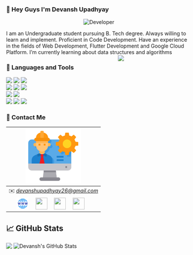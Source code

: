 ### 👋 Hey Guys I'm Devansh Upadhyay
<p align="center"><img src="https://i.ibb.co/S3FwFX7/Developer.jpg" alt="Developer" border="0"></p>
I am an Undergraduate student pursuing B. Tech degree. Always willing to learn and implement. Proficient in Code Development. Have an experience in the fields of Web Development, Flutter Development and Google Cloud Platform. I’m currently learning about data structures and algorithms 

<img align='right' src='https://user-images.githubusercontent.com/5713670/87202985-820dcb80-c2b6-11ea-9f56-7ec461c497c3.gif' width='200"'>

### 🚀 Languages and Tools
<img src="https://img.shields.io/badge/-C%20&%20C++-659ad2?style=flat&logo=c%2B%2B&logoColor=ffffff"> <img src="https://img.shields.io/badge/-Java 8-06305b?style=flat&logo=java&logoColor=white"> <img src="https://img.shields.io/badge/-Python%203-black?style=flat&logo=python&logoColor=white"> <br />
<img src = "https://img.shields.io/badge/-HTML5-E34F26?style=flat&logo=html5&logoColor=white"> <img src = "https://img.shields.io/badge/-CSS3-1572B6?style=flat&logo=css3&logoColor=white">  <img src="https://img.shields.io/badge/-JavaScript-black?style=flat&logo=javascript&logoColor=eed718"> <br />
<img src="https://img.shields.io/badge/-Flutter-3a495d?style=flat&logo=flutter&logoColor=67b7f7"> <img src="https://img.shields.io/badge/%20-Google%20Cloud-blue"> <br />
<img src="https://img.shields.io/badge/%20-Firebase-blueviolet"> <img src="https://img.shields.io/badge/%20-MySQL-blue"> <img src="https://img.shields.io/badge/%20-Jupyter%20Notebook-orange"> <br />

### 📧 Contact Me
|  <a href="https://github.com/DevanshUpadhyay26"><img src="https://github.com/rkasale28/rkasale28/blob/master/icons/engineer.png" width="150px" height="150px" /></a> |
|:---------------------------------------------------------------------------------------------------------------------------------------: |
|✉️ *devanshupadhyay26@gmail.com*|
|<a href="https://www.devanshupadhyay.me/"><img src="https://github.com/rkasale28/rkasale28/blob/master/icons/icons8-website-96.png" width="32px" height="32px"></a> &nbsp; &nbsp; <a href="https://www.linkedin.com/in/devansh-upadhyay/"><img src="https://i.ibb.co/Kx2GSrT/linkedin.png" width="32px" height="32px"></a> &nbsp; &nbsp; <a href="https://twitter.com/___Devansh___"><img src="https://img.icons8.com/color/344/twitter--v1.png" width="32px" height="32px"></a> &nbsp; &nbsp; <a href="https://www.cloudskillsboost.google/public_profiles/c3c0826b-c74d-461e-8b1c-976e2e46d745"><img src="https://img.icons8.com/color/344/google-cloud-platform.png" width="32px" height="32px"></a> &nbsp; &nbsp; |

## &#x1f4c8; GitHub Stats
  <a> <img align="center" src="https://github-readme-stats.vercel.app/api/top-langs/?username=devanshupadhyay26&title_color=ffffff&text_color=c9cacc&icon_color=2bbc8a&bg_color=1d1f21&langs_count=3" />
</a>
  <a> <img align="center" src="https://github-readme-stats.vercel.app/api?username=devanshupadhyay26&show_icons=true&line_height=27&count_private=true&title_color=ffffff&text_color=c9cacc&icon_color=2bbc8a&bg_color=1d1f21" alt="Devansh's GitHub Stats" /></a>


